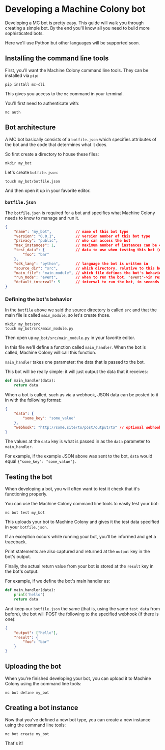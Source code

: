 # Developing a Machine Colony bot

Developing a MC bot is pretty easy. This guide will walk you through creating a simple bot. By the end you'll know all you need to build more sophisticated bots.

Here we'll use Python but other languages will be supported soon.

## Installing the command line tools

First, you'll want the Machine Colony command line tools. They can be installed via `pip`:

    pip install mc-cli

This gives you access to the `mc` command in your terminal.

You'll first need to authenticate with:

    mc auth

## Bot architecture

A MC bot basically consists of a `botfile.json` which specifies attributes of the bot and the code that determines what it does.

So first create a directory to house these files:

    mkdir my_bot

Let's create `botfile.json`:

    touch my_bot/botfile.json

And then open it up in your favorite editor.

### `botfile.json`

The `botfile.json` is required for a bot and specifies what Machine Colony needs to know to manage and run it.

```json
{
    "name": "my_bot",           // name of this bot type
    "version": "0.0.1",         // version number of this bot type
    "privacy": "public",        // who can access the bot
    "max_instances": 1,         // maximum number of instances can be created from the bot
    "test_data": {              // data to use when testing this bot (explained further below)
        "foo": "bar"
    },
    "sdk_lang": "python",       // language the bot is written in
    "source_dir": "src",        // which directory, relative to this botfile, the bot's source code is in
    "main_file": "main_module", // which file defines the bot's behavior (explained further below)
    "run_mode": "event",        // when to run the bot, "event"->in response to webhooks or "scheduled"->on a regular interval
    "default_interval": 5       // interval to run the bot, in seconds (only valid for "scheduled" run mode)
}
```

### Defining the bot's behavior

In the `botfile` above we said the source directory is called `src` and that the main file is called `main_module`, so let's create those.

    mkdir my_bot/src
    touch my_bot/src/main_module.py

Then open up `my_bot/src/main_module.py` in your favorite editor.

In this file we'll define a function called `main_handler`. When the bot is called, Machine Colony will call this function.

`main_handler` takes one parameter: the data that is passed to the bot.

This bot will be really simple: it will just output the data that it receives:

```python
def main_handler(data):
    return data
```

When a bot is called, such as via a webhook, JSON data can be posted to it in with the following format:

```json
{
    "data": {
        "some_key": "some_value"
    },
    "webhook": "http://some.site/to/post/output/to" // optional webhook
}
```

The values at the `data` key is what is passed in as the `data` parameter to `main_handler`.

For example, if the example JSON above was sent to the bot, `data` would equal `{"some_key": "some_value"}`.

## Testing the bot

When developing a bot, you will often want to test it check that it's functioning properly.

You can use the Machine Colony command line tools to easily test your bot:

    mc bot test my_bot

This uploads your bot to Machine Colony and gives it the test data specified in your `botfile.json`.

If an exception occurs while running your bot, you'll be informed and get a traceback.

Print statements are also captured and returned at the `output` key in the bot's output.

Finally, the actual return value from your bot is stored at the `result` key in the bot's output.

For example, if we define the bot's main handler as:

```python
def main_handler(data):
    print('hello')
    return data
```

And keep our `botfile.json` the same (that is, using the same `test_data` from before), the bot will POST the following to the specified webhook (if there is one):

```json
{
    "output": ["hello"],
    "result": {
        "foo": "bar"
    }
}
```

## Uploading the bot

When you're finished developing your bot, you can upload it to Machine Colony using the command line tools:

    mc bot define my_bot

## Creating a bot instance

Now that you've defined a new bot type, you can create a new instance using the command line tools:

    mc bot create my_bot

That's it!
